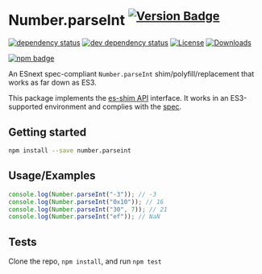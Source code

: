 # Number.parseInt <sup>[![Version Badge][npm-version-svg]][package-url]</sup>

[![dependency status][deps-svg]][deps-url]
[![dev dependency status][dev-deps-svg]][dev-deps-url]
[![License][license-image]][license-url]
[![Downloads][downloads-image]][downloads-url]

[![npm badge][npm-badge-png]][package-url]

An ESnext spec-compliant `Number.parseInt` shim/polyfill/replacement that works as far down as ES3.

This package implements the [es-shim API](https://github.com/es-shims/api) interface. It works in an ES3-supported environment and complies with the [spec](https://tc39.es/ecma262/#sec-number.parseint).

## Getting started

```sh
npm install --save number.parseint
```

## Usage/Examples

```js
console.log(Number.parseInt("-3")); // -3
console.log(Number.parseInt("0x10")); // 16
console.log(Number.parseInt("30", 7)); // 21
console.log(Number.parseInt("ef")); // NaN
```

## Tests

Clone the repo, `npm install`, and run `npm test`

[package-url]: https://npmjs.org/package/number.parseint
[npm-version-svg]: https://versionbadg.es/es-shims/Number.parseInt.svg
[deps-svg]: https://david-dm.org/es-shims/Number.parseInt.svg
[deps-url]: https://david-dm.org/es-shims/Number.parseInt
[dev-deps-svg]: https://david-dm.org/es-shims/Number.parseInt/dev-status.svg
[dev-deps-url]: https://david-dm.org/es-shims/Number.parseInt#info=devDependencies
[npm-badge-png]: https://nodei.co/npm/number.parseint.png?downloads=true&stars=true
[license-image]: https://img.shields.io/npm/l/number.parseint.svg
[license-url]: LICENSE
[downloads-image]: https://img.shields.io/npm/dm/number.parseint.svg
[downloads-url]: https://npm-stat.com/charts.html?package=number.parseint

